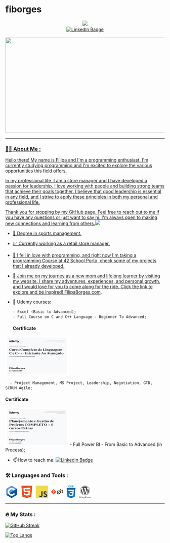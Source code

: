 # fiborges

<div id="header" align="center">
  <img src="https://media.giphy.com/media/rqd9R3yaDy16a8kDC1/giphy.gif" width="100"/>
</div>

<div id="badges" align="center">
  <a href="https://www.linkedin.com/in/filipa-borges-72aab4151/">
    <img src="https://img.shields.io/badge/LinkedIn-blue?style=for-the-badge&logo=linkedin&logoColor=white" alt="LinkedIn Badge"/>
</div>
  
<div id="views" align="center">
    <img src="https://komarev.com/ghpvc/?username=your-github-username&style=flat-square&color=blue" alt=""/>
</div>

<div align="center">
  <img src="https://media.giphy.com/media/Lny6Rw04nsOOc/giphy.gif" width="600" height="300"/>
</div>

---

### :woman_technologist: About Me :

Hello there! My name is Filipa and I'm a programming enthusiast. I'm currently studying programming and I'm excited to explore the various opportunities this field offers.

In my professional life, I am a store manager and I have developed a passion for leadership. I love working with people and building strong teams that achieve their goals together. I believe that good leadership is essential in any field, and I strive to apply these principles in both my personal and professional life.

Thank you for stopping by my GitHub page. Feel free to reach out to me if you have any questions or just want to say hi. I'm always open to making new connections and learning from others.<img src="https://media.giphy.com/media/RbDKaczqWovIugyJmW/giphy.gif" width="30">

- :open_book: Degree in sports management.

- :chart: Currently working as a retail store manager.

- :open_file_folder: I fell in love with programming, and right now I'm taking a programming Course at 42 School Porto, check some of my projects that I already developed.

- :seedling: Join me on my journey as a new mom and lifelong learner by visiting my website. I share my adventures, experiences, and personal growth, and I would love for you to come along for the ride. Click the link to explore and be inspired! <a href="www.filipaborges.com">FilipaBorges.com</a>.
  
- 💼 Udemy courses:
  
      - Excel (Basic to Advanced);
      - Full Course on C and C++ Language - Beginner To Advanced;
  #### Certificate
<img src="https://github.com/fiborges/fiborges/blob/main/filipa%201.jpg" width="200" height="120"/>
  
      - Project Management, MS Project, Leadership, Negotiation, GTD, SCRUM Agile;
  #### Certificate  
<img src="https://github.com/fiborges/fiborges/blob/main/filipa2.jpg" width="200" height="120"/>
      - Full Power BI - From Basic to Advanced (in Process);

- :mailbox:How to reach me: [![Linkedin Badge](https://img.shields.io/badge/-FilipaBorges-blue?style=flat&logo=Linkedin&logoColor=white)](https://www.linkedin.com/in/filipa-borges-72aab4151/)

### :hammer_and_wrench: Languages and Tools :

<div>
  <img src="https://github.com/devicons/devicon/blob/master/icons/c/c-original.svg" title="C" alt="C" width="40" height="40"/>&nbsp;
  <img src="https://github.com/devicons/devicon/blob/master/icons/html5/html5-original.svg" title="HTML5" alt="HTML" width="40" height="40"/>&nbsp;
  <img src="https://github.com/devicons/devicon/blob/master/icons/javascript/javascript-original.svg" title="JavaScript" alt="JavaScript" width="40" height="40"/>&nbsp;
  <img src="https://github.com/devicons/devicon/blob/master/icons/git/git-original-wordmark.svg" title="Git" **alt="Git" width="40" height="40"/>
  <img src="https://github.com/devicons/devicon/blob/master/icons/css3/css3-plain-wordmark.svg" title="Css3" **alt="Css3" width="40" height="40"/>
  <img src="https://github.com/devicons/devicon/blob/master/icons/wordpress/wordpress-plain-wordmark.svg" title="Wordpress" **alt="Wordpress" width="40" height="40"/>
</div>

---

### :fire: My Stats :

[![GitHub Streak](http://github-readme-streak-stats.herokuapp.com?user=fiborges&theme=horizon&border_radius=4.6&date_format=j%20M%5B%20Y%5D)](https://git.io/streak-stats)

[![Top Langs](https://github-readme-stats.vercel.app/api/top-langs/?username=fiborges&layout=compact&theme=vision-friendly-dark)](https://github.com/anuraghazra/github-readme-stats)
